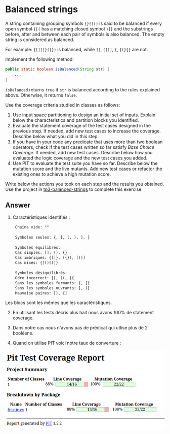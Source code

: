 # Balanced strings

A string containing grouping symbols `{}[]()` is said to be balanced if every open symbol `{[(` has a matching closed symbol `)]}` and the substrings before, after and between each pair of symbols is also balanced. The empty string is considered as balanced.

For example: `{[][]}({})` is balanced, while `][`, `([)]`, `{`, `{(}{}` are not.

Implement the following method:

```java
public static boolean isBalanced(String str) {
    ...
}
```

`isBalanced` returns `true` if `str` is balanced according to the rules explained above. Otherwise, it returns `false`.

Use the coverage criteria studied in classes as follows:

1. Use input space partitioning to design an initial set of inputs. Explain below the characteristics and partition blocks you identified.
2. Evaluate the statement coverage of the test cases designed in the previous step. If needed, add new test cases to increase the coverage. Describe below what you did in this step.
3. If you have in your code any predicate that uses more than two boolean operators, check if the test cases written so far satisfy *Base Choice Coverage*. If needed, add new test cases. Describe below how you evaluated the logic coverage and the new test cases you added.
4. Use PIT to evaluate the test suite you have so far. Describe below the mutation score and the live mutants. Add new test cases or refactor the existing ones to achieve a high mutation score.

Write below the actions you took on each step and the results you obtained.
Use the project in [tp3-balanced-strings](../code/tp3-balanced-strings) to complete this exercise.

## Answer

1. Caractéristiques identifiés :

        Chaîne vide: ""

        Symboles seules: {, [, (, ), ], }

        Symboles équilibrés:
        Cas simples: [], (), {}
        Cas imbriqués: {[]}, ({}), [()]
        Cas mixés: {[()()]}

        Symboles désiquilibrés:
        Odre incorrect: ][, )(, }{
        Sans les symboles fermants: {, [{
        Sans les symboles ouvrants: ], )}
        Mauvaise paires: [), {]

Les blocs  sont les mêmes que les caractéristiques.

2. En utilisant les tests décris plus hait nous avons 100% de statement coverage.

3. Dans notre cas nous n'avons pas de prédicat qui utlise plus de 2 booléens.

4. Quand on utilise PIT voici notre taux de converture : 

![test avec PIT](testPit.png)